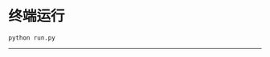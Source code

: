 # 终端运行

```shell
python run.py
```
***********************************************************************************************************************************************************************************************************************************************************************************************************************************************************************************************************************************************************************************************************************************